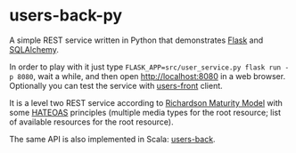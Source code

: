 users-back-py
===

A simple REST service written in Python that demonstrates [Flask](http://flask.pocoo.org/) and [SQLAlchemy](http://www.sqlalchemy.org/).

In order to play with it just type `FLASK_APP=src/user_service.py flask run -p 8080`, wait a while, and then open [http://localhost:8080](http://localhost:8080) in a web browser. Optionally you can test the service with [users-front](https://github.com/kagrze/users-front) client.

It is a level two REST service according to [Richardson Maturity Model](http://martinfowler.com/articles/richardsonMaturityModel.html)
with some [HATEOAS](https://en.wikipedia.org/wiki/HATEOAS) principles (multiple media types for the root resource; list of available resources for the root resource).

The same API is also implemented in Scala: [users-back](https://github.com/kagrze/users-back).